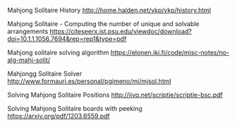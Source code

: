 
Mahjong Solitaire History
http://home.halden.net/vkp/vkp/history.html

Mahjong Solitaire - Computing the number of unique and solvable arrangements
https://citeseerx.ist.psu.edu/viewdoc/download?doi=10.1.1.1056.7694&rep=rep1&type=pdf

Mahjong solitaire solving algorithm
https://elonen.iki.fi/code/misc-notes/no-alg-mahj-solit/

Mahjongg Solitaire Solver
http://www.formauri.es/personal/pgimeno/mj/mjsol.html

Solving Mahjong Solitaire Positions
http://iivq.net/scriptie/scriptie-bsc.pdf

Solving Mahjong Solitaire boards with peeking
https://arxiv.org/pdf/1203.6559.pdf

